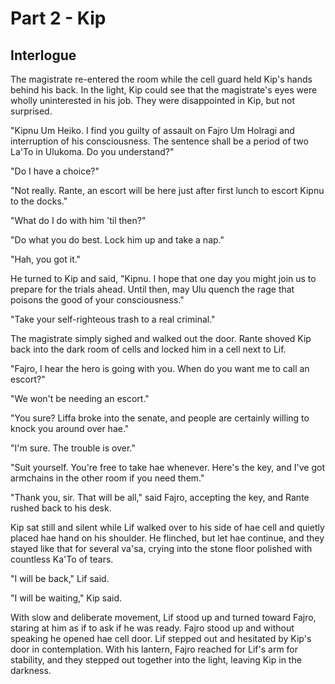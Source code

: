 

# Part 2 - Kip


## Interlogue

The magistrate re-entered the room while the cell guard held Kip's hands behind his back. In the light, Kip could see that the magistrate's eyes were wholly uninterested in his job. They were disappointed in Kip, but not surprised.

"Kipnu Um Heiko. I find you guilty of assault on Fajro Um Holragi and interruption of his consciousness. The sentence shall be a period of two La'To in Ulukoma. Do you understand?"

"Do I have a choice?"

"Not really. Rante, an escort will be here just after first lunch to escort Kipnu to the docks."

"What do I do with him 'til then?"

"Do what you do best. Lock him up and take a nap."

"Hah, you got it."

He turned to Kip and said, "Kipnu. I hope that one day you might join us to prepare for the trials ahead. Until then, may Ulu quench the rage that poisons the good of your consciousness."

"Take your self-righteous trash to a real criminal."

The magistrate simply sighed and walked out the door. Rante shoved Kip back into the dark room of cells and locked him in a cell next to Lif.

"Fajro, I hear the hero is going with you. When do you want me to call an escort?"

"We won't be needing an escort."

"You sure? Liffa broke into the senate, and people are certainly willing to knock you around over hae."

"I'm sure. The trouble is over."

"Suit yourself. You're free to take hae whenever. Here's the key, and I've got armchains in the other room if you need them."

"Thank you, sir. That will be all," said Fajro, accepting the key, and Rante rushed back to his desk.

Kip sat still and silent while Lif walked over to his side of hae cell and quietly placed hae hand on his shoulder. He flinched, but let hae continue, and they stayed like that for several va'sa, crying into the stone floor polished with countless Ka'To of tears.

"I will be back," Lif said.

"I will be waiting," Kip said.

With slow and deliberate movement, Lif stood up and turned toward Fajro, staring at him as if to ask if he was ready. Fajro stood up and without speaking he opened hae cell door. Lif stepped out and hesitated by Kip's door in contemplation. With his lantern, Fajro reached for Lif's arm for stability, and they stepped out together into the light, leaving Kip in the darkness.
